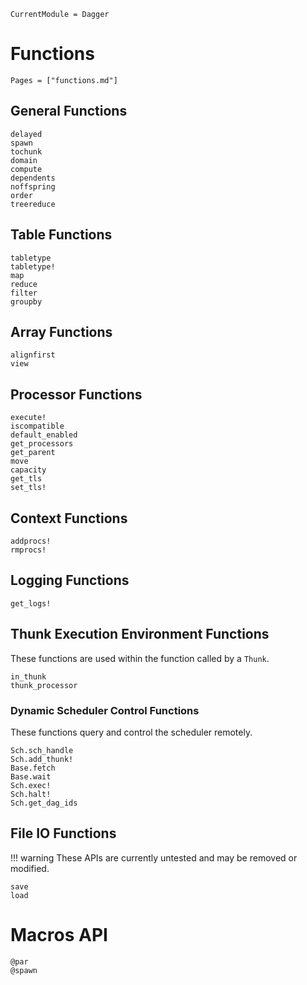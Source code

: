 ```@meta
CurrentModule = Dagger
```

# Functions
```@index
Pages = ["functions.md"]
```

## General Functions
```@docs
delayed
spawn
tochunk
domain
compute
dependents
noffspring
order
treereduce
```

## Table Functions
```@docs
tabletype
tabletype!
map
reduce
filter
groupby
```

## Array Functions
```@docs
alignfirst
view
```

## Processor Functions
```@docs
execute!
iscompatible
default_enabled
get_processors
get_parent
move
capacity
get_tls
set_tls!
```

## Context Functions
```@docs
addprocs!
rmprocs!
```

## Logging Functions
```@docs
get_logs!
```

## Thunk Execution Environment Functions

These functions are used within the function called by a `Thunk`.

```@docs
in_thunk
thunk_processor
```

### Dynamic Scheduler Control Functions

These functions query and control the scheduler remotely.

```@docs
Sch.sch_handle
Sch.add_thunk!
Base.fetch
Base.wait
Sch.exec!
Sch.halt!
Sch.get_dag_ids
```

## File IO Functions

!!! warning
    These APIs are currently untested and may be removed or modified.

```@docs
save
load
```

# Macros API
```@docs
@par
@spawn
```
